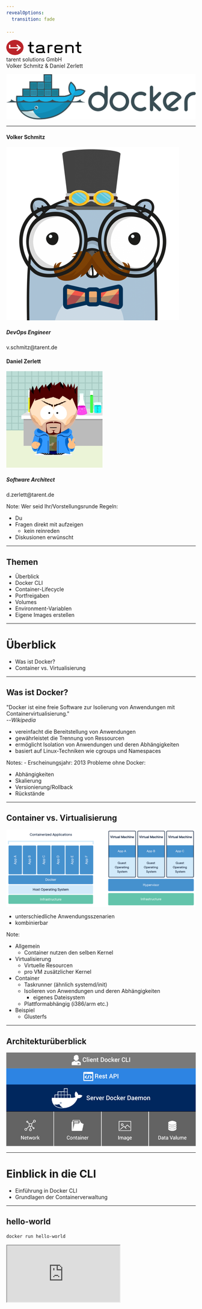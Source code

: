 ```yaml
---
revealOptions:
  transition: fade

---
```


<div id="header-footer">
  <p class="slide-footer"><img src="images/light.svg" height="40" width="200"><br>tarent solutions GmbH<br>Volker Schmitz & Daniel Zerlett</p>
</div>

![docker](./images/docker_logo.png)

----

<div class="divided">
  <h4>Volker Schmitz</h4>
  <img src="./images/saltyblu.png">
  <h5>DevOps Engineer</h5>
  v.schmitz@tarent.de
</div>

<div class="divided">
  <h4>Daniel Zerlett</h4>
  <img src="./images/b00lduck.png">
  <h5>Software Architect</h5>
  d.zerlett@tarent.de
</div>

Note:
Wer seid Ihr/Vorstellungsrunde
Regeln:
- Du
- Fragen direkt mit aufzeigen
  - kein reinreden
- Diskusionen erwünscht

----

## Themen

- Überblick
- Docker CLI
- Container-Lifecycle
- Portfreigaben
- Volumes
- Environment-Variablen
- Eigene Images erstellen

---

# Überblick

- Was ist Docker?
- Container vs. Virtualisierung

----

## Was ist Docker?

"Docker ist eine freie Software zur Isolierung von Anwendungen mit Containervirtualisierung."<br>--*Wikipedia*

- vereinfacht die Bereitstellung von Anwendungen
- gewährleistet die Trennung von Ressourcen
- ermöglicht Isolation von Anwendungen und deren Abhängigkeiten
- basiert auf Linux-Techniken wie cgroups und Namespaces

Notes: - Erscheinungsjahr: 2013
Probleme ohne Docker:
- Abhängigkeiten
- Skalierung
- Versionierung/Rollback
- Rückstände


----

## Container vs. Virtualisierung

<img src="images/docker-containerized-and-vm-transparent-bg.png"/>

- unterschiedliche Anwendungsszenarien
- kombinierbar

Note:
- Allgemein
  - Container nutzen den selben Kernel
- Virtualisierung
  - Virtuelle Resourcen
  - pro VM zusätzlicher Kernel
- Container
  - Taskrunner (ähnlich systemd/init)
  - Isolieren von Anwendungen und deren Abhängigkeiten
    - eigenes Dateisystem
  - Plattformabhängig (i386/arm etc.)
- Beispiel
  - Glusterfs

----

## Architekturüberblick

<img src="images/engine-components-flow.png"/>

---

# Einblick in die CLI

- Einführung in Docker CLI
- Grundlagen der Containerverwaltung

----

## hello-world

```bash
docker run hello-world
```

<iframe src="http://localhost:42000?u=trainer&p=trainer"> <!-- .element: class="fragment" -->

Note:
Erster Gehversuch mit Docker, Docker Umgebung funktioniert.
`docker run [options] IMAGE [COMMAND] [ARG...] [flags]`

----

## Docker CLI

Docker CLI ist ein Kommandozeilen-Tool mit dem sich der Docker-Daemon kontrollieren lässt.

Einfache Anwendungsfälle von Docker CLI:
- Container erstellen
- Container starten
- laufende Container anzeigen
- Container stoppen

Note:
Ziel: Docker CLI Grundlagen verstehen
Systemd-Analogie ansprechen

----

## Docker CLI

```shell
docker run -p 8080:80 wordpress
docker run -d -p 8080:80 wordpress
docker ps
docker logs <containerID>
```

<iframe width="100%" src="http://localhost:42010?u=trainer&p=trainer"> <!-- .element: class="fragment" -->

[Wordpress](http://localhost:8080)

Note:
https://hub.docker.com/_/wordpress/
Ziel ist es zu erkennen, wie einfach die Instalation ist.

----

### Docker API


```shell
curl --unix-socket /var/run/docker.sock http/containers/json
```

<iframe width="100%" src="http://localhost:42011?u=trainer&p=trainer"> <!-- .element: class="fragment" -->

----

## Übung gitea

- Starte "gitea" vom Docker-Image "gitea/gitea" im Hintergund
- Exponiere den Container-Port 3000 auf den Host-Port 3000
- Zeige alle laufenden Docker-Prozesse an
- Erkenne, ob der Port 3000 auf Port 3000 exponiert ist
- Betrachte die Log-Ausgabe des gitea-Containers in Echtzeit

Note:
Bonus bonus: Gibt es noch andere Ports im gitea-Container, die nicht exponiert sind? Wenn ja, exponiere auch diesen Port!

----

## Übung gitea

```shell
docker run -d -p 3000:3000 gitea/gitea
docker ps
docker logs <containerID>
```

<iframe width="100%" src="http://localhost:42020?u=trainer&p=trainer"> <!-- .element: class="fragment" -->

Note:
```shell
docker logs -f <containerID>

```
----

## Zusammenfassung

- Erstellen eines Containers mit exponiertem Port
  - `docker run`
- Containerübersicht
  - `docker ps`
- Ausgabe von Logs
  - `docker logs`
- Docker CLI Hilfe
  - `docker help`
  - `docker help <subcommand>`

---

# Container-Lifecycle

- Überblick der Containerzustände
- Wechseln zwischen Containerzuständen
- Restart-Policies

----

## Container-Lifecycle


<img src="images/simple_lifecycle.svg"/>

Note:
docker ps -a
docker stop
docker rm

----

## Übung Lifecycle

- Alle laufenden Container sollen beendet und gelöscht werden.
- Wie stelle ich fest, dass alle Container gelöscht sind?

<iframe width="100%" src="http://localhost:42030?u=trainer&p=trainer"> <!-- .element: class="fragment" -->

----

## Restart Policies

- no
- always
- on-failure
- unless-stopped


```shell
  docker run --restart=always alpine /bin/false
```

<iframe class=small width="100%" src="http://localhost:42031?u=trainer&p=trainer"> <!-- .element: class="fragment" -->



----

## Zusammenfassung

<img src="images/simple_lifecycle.svg"/>

Note:
- Docker Status übersicht und Lifecycle
  - Created
    - Container ist erstellt aber nicht gestartet
  - Running
    - Container ist gestartet
  - Stopped
    - Container ist noch vorhanden aber gestoppt
  - Paused
    - Container ist angehalten
  - Deleted
    - Container ist gelöscht


---

# Ports & Volumes

- Einblick in Portfreigaben
- Einblick in Volumes
  - Typen
  - Berechtigungen


----

## Einblick Portfreigaben

Docker kann Container Ports an Hostports binden (exponieren).

```
docker run -d -p 8081:80 wordpress
docker run -d -p 80 wordpress
docker run -d -p 8082:80 -p 443:8443
docker ps
```

<iframe width="100%" src="http://localhost:42040?u=trainer&p=trainer"> <!-- .element: class="fragment" -->

Note:
Zwei unterschiedliche Container, binden auf zwei unterschiedlichen Ports.
Random-Ports erklären
Multiple Ports für einen Conainer
Port Ranges 8000-9000:8000:9000

----

## Einblick Volumes

Docker kann Containerverzeichnisse mit lokalen Verzeichnissen verbinden ("volume mount").

- Volumetypen
  - anonymous
    - `docker run -v /path/in/container ...`
  - named    
    - `docker volume create somevolumename`
    - `docker run -v name:/path/in/container ...`
  - host
    - `docker run -v /path/on/host:/path/in/container ...`

----

## Demo Host-Volume

```shell
docker run -v /root/examples/nginx/:/usr/share/nginx/html:ro -d nginx
```

<iframe width="100%" src="http://localhost:42050?u=trainer&p=trainer"> <!-- .element: class="fragment" -->

----

### Docker Volumes Detail

- Jedes lokale Verzeichnis kann in Container gemounted werden
  - Lesen von Configs <!-- .element: class="fragment" -->
  - Generierten output vom Container persistieren <!-- .element: class="fragment" -->
- Standard: read/write (rw) <!-- .element: class="fragment" -->
  - docker run -v /local/folder:/container/folder imageName <!-- .element: class="fragment" -->
  - docker run -v /local/folder:/container/folder:rw imageName <!-- .element: class="fragment" -->
- Read only (ro) <!-- .element: class="fragment" -->
  - docker run -v /local/folder:/container/folder:ro imageName <!-- .element: class="fragment" -->

----

## Übung Volumes & Ports

- Starte gitea mit folgenden Optionen:
  - Persistenz der Git-Konfiguration (Container-Pfad /data)
  - Exponiere das Webinterface
    - Containerport 3000 auf lokalen Port 3000
  - Exponiere SSH
    - Containerport 22 auf lokalen Port 3022
- Richte gitea über das Webinterface ein (http://localhost:3000)
  - Default-Settings lassen
- Container stoppen und löschen
  - Bonus: Gibt es einen Befehl der Stoppen und Löschen vereint?
- Container mit den selben Optionen wieder erstellen
- Was passiert mit der Konfiguration und den Nutzdaten von gitea?

----

## Übung Volumes & Ports

<iframe width="100%" src="http://localhost:42060?u=trainer&p=trainer"> <!-- .element: class="fragment" -->

Note:
docker run -v /root/examples/gitea/data:/data -p 3000:3000 -p 22:3022 -d gitea/gitea
docker stop `containterid`
docker rm `containerid`
docker rm -f `containerid`

----

## Zusammenfassung

- Exponieren von beliebigen Ports
  - Random Ports
  - Fixed Ports
  - Port Ranges
- Einbinden von Volumes
  - Volumetypen
  - Schreibberechtigung (ro/rw)
- Stoppen und löschen von Containern
  - docker stop
  - docker rm [-f]

Note:
docker run -p 3000:3000 -p 3022:22 -v $(pwd)/giteatest:/data gitea/gitea

---

# Umgebungsvariablen

- Benutzen von Umgebungsvariablen
- Funktion von Umgebungsvariablen

----

## Einblick Umgebungsvariablen

```
docker run -d \
           -e MYSQL_ROOT_PASSWORD=supersicher \
           -e MYSQL_USER=wordpress \
           -e MYSQL_PASSWORD=wordpress \
           -e MYSQL_DATABASE=wordpress \
           -v $(pwd)/mariadb-data:/var/lib/mysql \
           --name wordpress-database \
           mariadb

docker inspect wordpress-database
```

Note:
Beispiel environment Variablen an MariaDB zeigen.

----

## Übung PostgresDB starten

 - Starte einen [postgreSQL](https://hub.docker.com/_/postgres/) Docker-Container mit:
   - einer automatisch erstellten Datenbank mit dediziertem Benutzeraccount
   - Umgebungsvariablen
     - POSTGRES_USER, POSTGRES_PASSWORD, POSTGRES_DB
 - Sorge dafür, dass das Datenverzeichnis lokal gemapped ist.
   - /var/lib/postgresql/data) auf ein lokales - $(pwd)/volumes/db

<iframe class=small width="100%" src="http://localhost:4207?u=trainer&p=trainer"> <!-- .element: class="fragment" -->

Note:
docker run -d \
--name=gitea-database \
-e POSTGRES_USER=gitea \
-e POSTGRES_PASSWORD=gitea \
-e POSTGRES_DB=gitea \
-v $(pwd)/postgesql-data:/var/lib/postgresql/data \
postgres

----

## Zusammenfassung

- Containernamen
  - `docker run --name ...`
- Environment-Variablen an Container übergeben (-e)
- `docker inspect`

---

# Kommunikation zwischen Containern

- Netzwerkzugriff zwischen Containern
- Docker DNS

----

## Container verknüpfen

```shell
docker run -d --name wordpress-database
           -e MYSQL_ROOT_PASSWORD=supersicher \
           -v /root/examples/mariadb/data:/var/lib/mysql \
           mariadb
docker run -d --link=wordpress-database -p 8080:80 wordpress
```

<iframe width="100%" src="http://localhost:42080?u=trainer&p=trainer"> <!-- .element: class="fragment" -->

Note:
/examples/wordpress.sh benutzen!
Nicht der beste Weg, nur zur Demonstration
Wordpress-Container starten, mit mysql verknüpfen
Ziel: Interne Kommunikation zwischen Containern
docker run --link=wordpress-database -e WORDPRESS_DB_HOST=wordpress-database -e WORDPRESS_DB_USER=wordpress -e WORDPRESS_DB_PASSWORD=wordpress -e WORDPRESS_DB_NAME=wordpress wordpress

----

## Übung: Gitea mit PostgreSQL

- Stoppe deinen Gitea-Container
- Leere das Gitea-Datenverzeichnis (Volume)
- Starte deinen Gitea-Container
- Gitea soll seine Konfiguration in einer PostgreSQL speichern
- Benutze dafür die zuvor erstellte Datenbank

<iframe class="small" src="http://localhost:4209?u=trainer&p=trainer"> <!-- .element: class="fragment" -->

Note:
docker run -d --name=gitea-database -e POSTGRES_USER=gitea -e POSTGRES_PASSWORD=gitea -e POSTGRES_DB=gitea -v /root/examples/gitea/psql/data:/var/lib/postgresql/data postgres
docker run -d -p 3000:3000 -v /root/examples/gitea/data:/data -p 3000:3000 -p 3022:22 --link=gitea-database gitea/gitea

----

## Kommunikation über Sockets

```bash
docker run -d -p 9000:9000 \
  -v "/var/run/docker.sock:/var/run/docker.sock" \
  portainer/portainer
```

<iframe src="http://localhost:4210?u=trainer&p=trainer"> <!-- .element: class="fragment" -->

----

## Zusammenfassung

Verbinden von Containern
  - --link
  - Namensauflösung per Docker DNS
  - Kommunikation mit Sockets

---

# Container und Images

- Begriffsklärung
- Unterschiede

----

## Definition Container / Images

Ein Container ist die aktive Instanz aus einem Image und kann zur Laufzeit verändert werden.
Ein Image ist nicht **lauffähig** und es ist ein *"Speicherabbild"* eines Containers.


Ein Image besteht aus mehreren unveränderlichen Layern.
Ein Image kann verändert werden indem ein oder mehrere Layer hinzugefügt werden.

----

## Container und Images

```shell
docker run -it ubuntu bash
  >> apt-get update
  >> apt-get install -y git
  >> exit
docker run -it ubuntu git --version
docker commit <containerid>
```

<iframe width="100%" src="http://localhost:42110?u=trainer&p=trainer"> <!-- .element: class="fragment" -->

Note:
Was ist ein Image und was ist ein Container
Beispiel: git commit
- docker run -it ubuntu -> apt-get update; apt-get install git -y; exit
- docker run -it ubuntu git --version
Das Selbe nochmal mit commit
- docker image ls

----

## Zusammenfassung

- Unterschied Container und Images
- `docker commit`
  - Erstellen eines Images aus einem Container
- `docker images`
  - Anzeigen von Images

---

# Docker Hub & Registry

- `docker pull`
- Docker Hub
- Tags und Versionierung


Note:
- docker pull
  - Dient zum herunterladen von Images
  - Default regirsty ist docker Hub
  - Tags dienen zur Versionierung
  - Tags dienen auch zur identifizierung der Container Registry
    - default docker hub

----

## Docker Tags

```bash
docker pull nginx
docker pull nginx:latest
docker pull nginx:alpine
docker images
```

<iframe width="100%" src="http://localhost:42120?u=trainer&p=trainer"> <!-- .element: class="fragment" -->

Note:
Wie lade ich Images herunter?

----

## Docker Hub

https://hub.docker.com/
<br>
https://hub.docker.com/_/nginx

Notes:
Öffentliche, offizielle Docker-Registry
Kostenloser Account
Alle tags sichtbar
Doku zu Images
Dockerfiles können (meist) eingesehen werden (link zu Github)

----

## Docker Registry

- Eigene Registry erstellen
  - https://hub.docker.com/_/registry
- Docker Tag verweist auf die Registry
- `docker push`

<iframe width="100%" src="http://localhost:42130?u=trainer&p=trainer"> <!-- .element: class="fragment" -->

Note:
- Pullen eines containers
- docker run -d -p 5000:5000 --restart always registry:2
- docker pull nginx
- docker tag nginx localhost:5000/nginx
- docker push localhost:5000/nginx

----

## Zusammenfassung

- https://hub.docker.com
- Eigene Registries
  - pushen in nicht standard *registry*
- Versionierung über Tags

---

# Images erstellen

- Image mit dem CLI erstellen
- Image aus Dockerfile erstellen
- Tags und Versionierung

----

## Image mit dem CLI erstellen

Beispiel: nginx mit eigener index.html

```bash
# bash im nginx Container starten
docker run --name mynginx-container -d -p 8089:80 nginx
docker exec -it mynginx-container bash
# im Container
echo "<h1>Hello World</h1>" > /usr/share/nginx/html/index.html
exit

# Neues Image mit Änderungen erstellen
docker commit mynginx-container mynginx-image
```

<iframe class=small width="100%" src="http://localhost:4214?u=trainer&p=trainer"> <!-- .element: class="fragment" -->

Note:
Docker commit erklären mit Überleitung zu Dockerfile

----

## Image aus Dockerfile erstellen

```
# Dockerfile
FROM nginx
RUN echo "<h1>Hello World from Dockerfile</h1>" > \
    /usr/share/nginx/html/index.html
```

```bash
# Image bauen
docker build -t mynginx-image:2 .
# Container aus Image (mit CLI erstellt) starten
docker run -d -p 8081:80 mynginx-image
# Container aus Image (mit Dockerfile erstellt) starten
docker run -d -p 8082:80 mynginx-image:2
```

<iframe class=small width="100%" src="http://localhost:4215?u=trainer&p=trainer"> <!-- .element: class="fragment" -->

----

## Übung

- Baue ein Docker-Image mit tag mynginx, das auf nginx basiert
- Baue einen zweiten nginx container der den "COPY"-Befehl nutzt.
- Tagge den Container als mynginx in Version 2
- Bonus: Nutze Nginx mit alpine anstatt ubuntu
- Bonus: Vergleiche die Imagegrößen

https://hub.docker.com/_/nginx

<iframe class=small width="100%" src="http://localhost:4216?u=trainer&p=trainer"> <!-- .element: class="fragment" -->

Note:
https://en.wikipedia.org/wiki/Tantrum

----

## Docker Base Images

- scratch
  - Ur-Image aller Images
  - Leeres Image
- alpine
  - full featured
  - ca. 4.5MB
- debian, ubuntu, centos, etc.
  - im Prinzip wie *alpine*
  - ca 100MB(!) groß
  - viele unnötige Pakete

Note:
Alpine ist der bevorzugte, da er wesentlich kleiner ist als alle anderen.

----

### Zusammenfassung

- Dockerfile
  - FROM
  - COPY
  - RUN
- Docker CLI
  - docker build -t tag:version .
  - docker commit image tag:version
- Docker Hub
- Docker Base images

---

# Entrypoint vs. CMD

- Entrypoint definition
- Command definition
- Unterschiede
- Best Practice
----

## Entrypoint

- Entrypoint definiert den Einstiegspunkt des Images:
  - Executable
  - dessen Parameter
- Exec Syntax im Dockerfile
  - *Keyword*: **ENTRYPOINT**

```dockerfile
# Exec-Form
ENTRYPOINT ["executable", "param1", "param2"]
ENTRYPOINT [ "sh", "-c", "echo $HOME" ]

# Shell-Form (nicht zu Empfehlen)
ENTRYPOINT "echo $HOME"
```

Note:
Using this syntax, Docker will not use a command shell, which means that normal shell processing does not happen. If you need shell processing features, then you can start the JSON array with the shell command.

----

## Command (CMD)

- CMD kann den Einstiegspunkt in das Image definieren.
- Gibt es einen *ENTRYPOINT*
  - CMD wird an *ENTRYPOINT* angehangen
- Gibt es **keinen** *ENTRYPOINT*
  - Dann verhält sich **CMD** wie **ENTRYPOINT**

```dockerfile
# exec form, this is the preferred form
CMD ["executable","param1","param2"]

# as default parameters to ENTRYPOINT
CMD ["param1","param2"]

# shell form
CMD command param1 param2
```

----

## Entrypoint und Command
<table class="epcmd">
<tr>
  <td>&nbsp;</td>
  <td class="fat">no ENTRYPOINT</td>
  <td class="fat">ENTRYPOINT ["ep_exe", "ep_p1"]</td>
</tr>
<tr>
  <td class="fat">no CMD</td>
  <td style="color: red">illegal</td>
  <td>ep_exe ep_p1</td>
</tr>
<tr>
  <td class="fat">CMD ["cmd_exe", "cmd_p1"]</td>
  <td>cmd_exe cmd_p1</td>
  <td>ep_exe ep_p1 cmd_exe cmd_p1</td>
</tr>
</table>

----

## Docker CLI

Alles hinter dem Image beim Befehl `docker run` überchreibt CMD.
Der Entrypoint ist überschreibbar mit --entrypoint

```bash
# überschreiben des CMD
docker run alpine ls

# überschreiben des Entrypoints (keine Shell Form)
docker run  --entrypoint='/bin/false' alpine
```

----

## Best Practice

Docker schägt vor den Hauptbefehl auf den ENTRYPOINT zu setzen und dessen Parameter als CMD

```dockerfile
ENTRYPOINT [ "java" ]
CMD [ "-jar", "app.jar" ]
```

```bash
docker run myapp -Xms512m -jar app.jar
# java -Xms512m -jar app.jar
```
----

## Zusammenfassung

- Dockerfile
  - ENTRYPOINT
  - CMD
- Unterschiede ENTRYPOINT CMD
- Best Practice

---

# docker-compose

- Einstieg in `docker-compose`
- Generelle Bedienung von *docker-compose*
- Netzwerke in docker-compose

----

## Was ist *docker-compose*

*docker-compose* ist ein Tool zur vereinfachten Abbildung und Verwaltung von Multi-Container Applikationen.

Es ist in Python geschrieben und kommuniziert über die Docker API.

Note:
Example: wordpress mit postgresql
Ziel: beide versionen basiern auf yml syntax
Ziel: Vereinfachung von docker cli

----

## docker-compose Beispiel

```yaml
version: "2.2"
services:
  wordpress:
    image: wordpress
    ports:
      - "8080:80"
  wordpress-database:
    image: mariadb
    environment:
      - MYSQL_ROOT_PASSWORD: supersicher
      - MYSQL_USER: wordpress
      - MYSQL_PASSWORD: wordpress
      - MYSQL_DATABASE: wordpress
    volumes:
      - /root/examples/wordpress/maria/data:/var/lib/mysql
```

----

## docker-compose Befehle

```shell
docker-compose up -d
docker-compose stop
docker-compose rm
```

<iframe width="100%" src="http://localhost:42170?u=trainer&p=trainer"> <!-- .element: class="fragment" -->

----

## Übung

- Stoppe und lösche deine vorrangegangen Container ohne Nutzdatenverlust.
- Erstelle eine docker-compose.yml in der [gitea](https://hub.docker.com/r/gitea/gitea/) und mariadb als Services beschrieben sind.
  - Stelle sicher das alle Volumes und Ports erhalten bleiben.
- Lagere das Daten-Verzeichnis von gitea auf deinen Computer aus.

----

## Zusamenfassung

- *docker-compose* Files
- *docker-compose* CLI
  - up
  - stop
  - rm
  - logs

---

# Image-Layer

- Was sind Layer?
- Dockerfile im Bezug auf Layer

----

## Was sind Layer?

- Layer sind unveränderliche Schichten eines Images
- Jede Anweisung in einem Dockerfile erzeugt einen neuen Layer

----

## Dockerfile Layer

- EXPOSE
- USER
- ENV
- RUN

```
FROM golang:alpine3.7
RUN apk update && apk add --no-cache git
WORKDIR /project
RUN git clone https://github.com/jmhobbs/terminal-parrot
WORKDIR /project/terminal-parrot
RUN CGO_ENABLED=0 GOOS=linux go build -a -ldflags '-extldflags "-static"' -o /parrot parrot.go data.go draw.go
ENTRYPOINT ["/parrot"]
```

Note:
 - https://github.com/jmhobbs/terminal-parrot/blob/master/Dockerfile

----

## Übung

Baue ein Dockerfile und optimiere die Layer.
Wo ist der Unterschied zwischen: 
```
RUN apt-get update \
    && apt-get install -y nginx \
    && apt-get clean
```

```
RUN apt-get update 
RUN apt-get install -y nginx
RUN apt-get clean
```

----

## Zusammenfassung

- Dockerfile Layer
- Jeder "Dockerfile Layer bildet einen Layer"
- Optimierung

----

## Advanced Layer

- COPY vs ADD
- WORKDIR
- ENTRYPOINT vs CMD
  - ENTRYPOINT nicht überschreibbar
- HEALTHCHECK

----

# Multi-Stage-Builds

----

## Beispiel

```
FROM golang:alpine3.7 AS builder
WORKDIR /project
COPY *.go ./
RUN apk update && apk add --no-cache git
RUN go get github.com/nsf/termbox-go
RUN CGO_ENABLED=0 GOOS=linux go build -a -ldflags '-extldflags "-static"' -o parrot parrot.go data.go draw.go

FROM scratch
COPY --from=builder /project/parrot /parrot
ENTRYPOINT ["/parrot"]
```

----

## Beispiel

<iframe width="100%" src="http://localhost:42170?u=trainer&p=trainer"> <!-- .element: class="fragment" -->

----

## Zusammenfassung Layer, Praxisbeispiel

- Dockerfiles vergleichen
- Layer vergleichen
- Imagegrößen vergleichen

---

# Docker bis Produktion

Beispiel an rocket.chat 

----

# Bestandsaufnahme

- https://rocket.chat/docs/installation/docker-containers/
    - Securing the server
      - Firewall basics (skipped)
    - Securing the server
      - fail2ban (skipped)
    - Install docker-compose (skipped)
    - Editing the Host-File (skipped)
    - Installing NGINX & SSL certificate (skipped)
    - Create docker-compose
    - Automatic Startup & Crash Recovery
    - Reboot and Check

Note: 
- ist das so okay?
- kann man etwas ändern?

----

# Vorgehen und Ziele

- Docker-Compose 
  - Rocket.Chat ans laufen bekommen
      - Persistenz (Volumes)
- SSL mit traefik/dynamisches routing
  - mehrere compose-Files
  - Docker Netzwerke
- Docker Security
  - Eigenes Image bauen
- Auflösung von Abhänihgkeiten
  - Hinzufügen von Health-Checks
- Backup and Recovery

---

# Docker Netzwerke

----

## Docker Netzwerke CLI

<iframe src="http://localhost:42180?u=trainer&p=trainer"> <!-- .element: class="fragment" -->

Note:
- docker network ls
- docker-compose naming (netzwerke und container)
- docker-compose -p
- docker network rm
- Unterschied docker-compose stop/down

----

## Übung

- Füge der docker-compose.yml von Rocket.Chat ein "separates" Netzwerk hinzu!

----

## Zusammenfassung

- Docker CLI *network*
- Verständnis von Docker-Netzwerken

---

# Docker Healthcheck
 
Liefert den aktuellen Health-Status des Containers.

----

## Status

- Healthy
- Unhealthy
- Starting

Dafür kann man jeden Befehl nehmen der im Container ausführbar ist, dieser muss 0 oder 1 zurückgeben (exit code). 

Note: 
Warum braucht man das?
Hauptsächlich für Orchestrierung.

----

## Beispiel 

Im Dockerfile:
```
HEALTHCHECK --interval=5m --timeout=3s \
  CMD curl -f http://localhost/ || exit 1
```

In Compose:
```
healthcheck:
  test: ["CMD", "curl", "-f", "http://localhost"]
  interval: 1m30s
  timeout: 10s
  retries: 3
  start_period: 40s
```

----

## Übung

Baut in rocket.chat sowie in die MongoDB valide Health-Checks ein. 
Nutzt dafür das docker-compose-File.

----

## Zusammenfassung

Docker Healthcheck über Dockerfile und docker-compose-File

---

# Traefik

----

## Was is traefik?

<img src="images/traefik.svg"/>

----

## Traefik als Reverse-Proxy

```
proxy:
  image: traefik # The official Traefik docker image
  command: --api --docker # Enables the web UI and tells Traefik to listen to docker
  ports:
    - "80:80"     # The HTTP port
    - "443:443" # The HTTPS port 
    - "8080:8080" # The Web UI (enabled by --api)
  volumes:
    - /var/run/docker.sock:/var/run/docker.sock # So that Traefik can listen to the Docker events
```

----

## Dynamisches Routing über Treafik 

```
  whoami:
    image: containous/whoami # A container that exposes an API to show its IP address
    labels:
      - "traefik.frontend.rule=Host:whoami.docker.localhost"
```

```
curl -H Host:whoami.docker.localhost http://127.0.0.1
```

----

## Übung 

Baut eine Docker Compose mit traefik und routet rocket.chat über diesen.

----

## Traefik SSL mit Let's Encrypt

 - ACME


----

## Monitoring

  - Grafana
  - Telegraf
  - InfluxDB

---

# ENDE PRAXISTEIL

---

# Best practice

- Konfiguration über Umgebungsvariablen
- Logging über STDOUT
  - Filebeat JSONLOG
- Nur ein Prozess
- Exit Codes (SIGTERM usw)

----

## Übung:

- start.sh
  - mit debug help etc
- ENTRYPOINT auf start.sh
- reagiert auf SIGTERM oder definiert ein STOPSIGNAL
- Sinnvolle(tm) Exit-Codes
 (siehe --init)
- Nutze die Health Resource im HEALTHCHECK

---

# Security

- Docker User Space
- Dies kann man Reglementieren
- Angreifbare - libaries im Container/Image
- Docker Hub Security Scan
- Docker User Space

----

## User Space

- Docker läuft als root
- Container laufen Default als root
- Kein standard Zugriff auf das Host Netz

----

## Was tun?

- Dockerfile
  - USER
DockerCLI
  - *--user*

---

## Backup 

---

# Orchestrierung mit Swarm

----

## Initialisieren

----

## Erweitern

----

## Swarm CLI

Alles anders aber doch irgendwie gleich.

- docker stack 
- docker service 

----

## Skalierung und Redundanz

---


